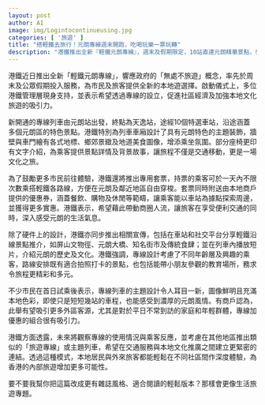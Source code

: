```yaml
---
layout: post
author: AI
image: img/Logintocontinueusing.jpg
categories: [ '旅遊' ]
title: "搭輕鐵去旅行！元朗專線週末開跑，吃喝玩樂一票玩轉"  
description: "港鐵推出全新『輕鐵元朗專線』，週末及假期限定，10站直達元朗精華景點，列車車廂滿滿地道元素，套票還附餐飲購物優惠券。搭車逛屏山文物徑、元朗街市、鄉郊美景，一邊旅行一邊感受元朗生活氣息，輕鬆展開美食與文化之旅。"  "
---
```

港鐵近日推出全新「輕鐵元朗專線」，響應政府的「無處不旅遊」概念，率先於周末及公眾假期投入服務，為市民及旅客提供全新的本地遊選擇。啟動儀式上，多位港鐵管理層現身支持，並表示希望透過專線的設立，促進社區經濟及加強本地文化旅遊的吸引力。  

新開通的專線列車由元朗站出發，終點為天逸站，途經10個特選車站，沿途涵蓋多個元朗區的特色景點。港鐵特別為列車車廂設計了具有元朗特色的主題裝飾，牆壁與車門繪有各式地標、鄉郊景緻及地道美食圖像，增添乘坐氛圍。部分座椅更印有文字介紹，為乘客提供景點詳情及背景故事，讓旅程不僅是交通移動，更是一場文化之旅。  

為了鼓勵更多市民前往體驗，港鐵還將推出專用套票，持票的乘客可於一天內不限次數乘搭輕鐵各路線，方便在元朗及鄰近地區自由穿梭。套票同時附送由本地商戶提供的優惠券，涵蓋餐飲、購物及休閒等範疇，讓乘客能以車站為據點探索周邊，並獲得更多實惠。港鐵表示，希望藉此帶動商圈人流，讓旅客在享受便利交通的同時，深入感受元朗的生活氣息。  

除了硬件上的設計，港鐵亦同步推出相關宣傳，包括在車站和社交平台分享輕鐵沿線景點推介，如屏山文物徑、元朗大橋、知名街市及傳統食肆；並在列車內播放短片，介紹元朗的歷史及文化。港鐵強調，專線設計考慮了不同年齡層及興趣的乘客，路線安排既有適合拍照打卡的景點，也包括能帶小朋友參觀的教育場所，務求令旅程更精彩和多元。  

不少市民在首日試乘後表示，專線列車的主題設計令人耳目一新，圖像鮮明且充滿本地色彩，即使只是短短幾站的車程，也能感受到濃厚的元朗風情。有商戶認為，此舉有望吸引更多外區客源，尤其是對於平日不常到訪的家庭和年輕群體，專線加優惠的組合很有吸引力。  

港鐵方面透露，未來將觀察專線的使用情況與乘客反應，並考慮在其他地區推出類似的「旅遊專線」或主題列車，希望在交通服務與本地文化推廣之間建立更緊密的連結。透過這種模式，本地居民與外來旅客都能輕鬆在不同社區間作深度體驗，為香港的內部旅遊增加更多可能性。  

要不要我幫你把這篇改成更有雜誌風格、適合閱讀的輕鬆版本？那樣會更像生活旅遊專題。